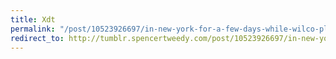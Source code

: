 ```yaml
---
title: Xdt
permalink: "/post/10523926697/in-new-york-for-a-few-days-while-wilco-plays-david"
redirect_to: http://tumblr.spencertweedy.com/post/10523926697/in-new-york-for-a-few-days-while-wilco-plays-david
---
```


